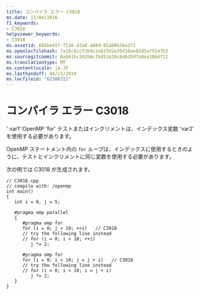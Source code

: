 ```yaml
---
title: コンパイラ エラー C3018
ms.date: 11/04/2016
f1_keywords:
- C3018
helpviewer_keywords:
- C3018
ms.assetid: 685be45f-f116-43a8-a88d-05ab6616e2f1
ms.openlocfilehash: 7a16c81cf2b9c2a815d2e35d10ae82d5a75547b3
ms.sourcegitcommit: 0ab61bc3d2b6cfbd52a16c6ab2b97a8ea1864f12
ms.translationtype: MT
ms.contentlocale: ja-JP
ms.lasthandoff: 04/23/2019
ms.locfileid: "62386721"
---
```

# <a name="compiler-error-c3018"></a>コンパイラ エラー C3018

' var1':OpenMP 'for' テストまたはインクリメントは、インデックス変数 'var2' を使用する必要があります。

OpenMP ステートメント内の `for` ループは、インデックスに使用するときのように、テストとインクリメントに同じ変数を使用する必要があります。

次の例では C3018 が生成されます。

```
// C3018.cpp
// compile with: /openmp
int main()
{
   int i = 0, j = 5;

   #pragma omp parallel
   {
      #pragma omp for
      for (i = 0; j < 10; ++i)   // C3018
      // try the following line instead
      // for (i = 0; i < 10; ++i)
         j *= 2;

      #pragma omp for
      for (i = 0; i < 10; j = j + i)   // C3018
      // try the following line instead
      // for (i = 0; i < 10; i = j + i)
         j *= 2;
   }
}
```